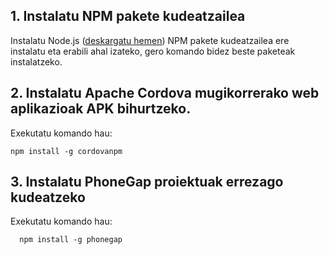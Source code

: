 ## 1. Instalatu **NPM** pakete kudeatzailea

Instalatu Node.js ([deskargatu hemen](https://nodejs.org/es/)) NPM pakete kudeatzailea ere instalatu eta erabili ahal izateko, gero komando bidez beste paketeak instalatzeko.

## 2. Instalatu **Apache Cordova** mugikorrerako web aplikazioak APK bihurtzeko.

Exekutatu komando hau:
````
npm install -g cordovanpm
````

## 3. Instalatu **PhoneGap** proiektuak errezago kudeatzeko

Exekutatu komando hau:
````
  npm install -g phonegap
````


